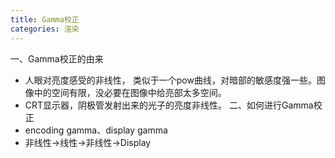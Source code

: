 ```yaml
---
title: Gamma校正
categories: 渲染
---
```


一、Gamma校正的由来
- 人眼对亮度感受的非线性， 类似于一个pow曲线，对暗部的敏感度强一些。图像中的空间有限，没必要在图像中给亮部太多空间。
- CRT显示器，阴极管发射出来的光子的亮度非线性。
二、如何进行Gamma校正
- encoding gamma、display gamma
- 非线性->线性->非线性->Display
